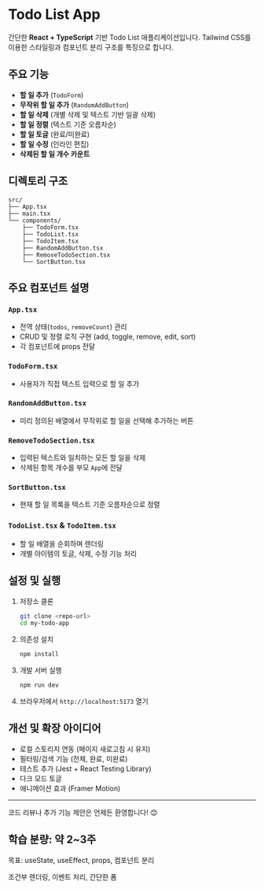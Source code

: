 # Todo List App

간단한 **React + TypeScript** 기반 Todo List 애플리케이션입니다. Tailwind CSS를 이용한 스타일링과 컴포넌트 분리 구조를 특징으로 합니다.

## 주요 기능

- **할 일 추가** (`TodoForm`)
- **무작위 할 일 추가** (`RandomAddButton`)
- **할 일 삭제** (개별 삭제 및 텍스트 기반 일괄 삭제)
- **할 일 정렬** (텍스트 기준 오름차순)
- **할 일 토글** (완료/미완료)
- **할 일 수정** (인라인 편집)
- **삭제된 할 일 개수 카운트**

## 디렉토리 구조

```
src/
├── App.tsx
├── main.tsx
└── components/
    ├── TodoForm.tsx
    ├── TodoList.tsx
    ├── TodoItem.tsx
    ├── RandomAddButton.tsx
    ├── RemoveTodoSection.tsx
    └── SortButton.tsx
```

## 주요 컴포넌트 설명

### `App.tsx`

- 전역 상태(`todos`, `removeCount`) 관리
- CRUD 및 정렬 로직 구현 (add, toggle, remove, edit, sort)
- 각 컴포넌트에 props 전달

### `TodoForm.tsx`

- 사용자가 직접 텍스트 입력으로 할 일 추가

### `RandomAddButton.tsx`

- 미리 정의된 배열에서 무작위로 할 일을 선택해 추가하는 버튼

### `RemoveTodoSection.tsx`

- 입력된 텍스트와 일치하는 모든 할 일을 삭제
- 삭제된 항목 개수를 부모 `App`에 전달

### `SortButton.tsx`

- 현재 할 일 목록을 텍스트 기준 오름차순으로 정렬

### `TodoList.tsx` & `TodoItem.tsx`

- 할 일 배열을 순회하며 렌더링
- 개별 아이템의 토글, 삭제, 수정 기능 처리

## 설정 및 실행

1. 저장소 클론

   ```bash
   git clone <repo-url>
   cd my-todo-app
   ```

2. 의존성 설치

   ```bash
   npm install
   ```

3. 개발 서버 실행

   ```bash
   npm run dev
   ```

4. 브라우저에서 `http://localhost:5173` 열기

## 개선 및 확장 아이디어

- 로컬 스토리지 연동 (페이지 새로고침 시 유지)
- 필터링/검색 기능 (전체, 완료, 미완료)
- 테스트 추가 (Jest + React Testing Library)
- 다크 모드 토글
- 애니메이션 효과 (Framer Motion)

---

코드 리뷰나 추가 기능 제안은 언제든 환영합니다! 😊

## 학습 분량: 약 2~3주

목표: useState, useEffect, props, 컴포넌트 분리

조건부 렌더링, 이벤트 처리, 간단한 폼
